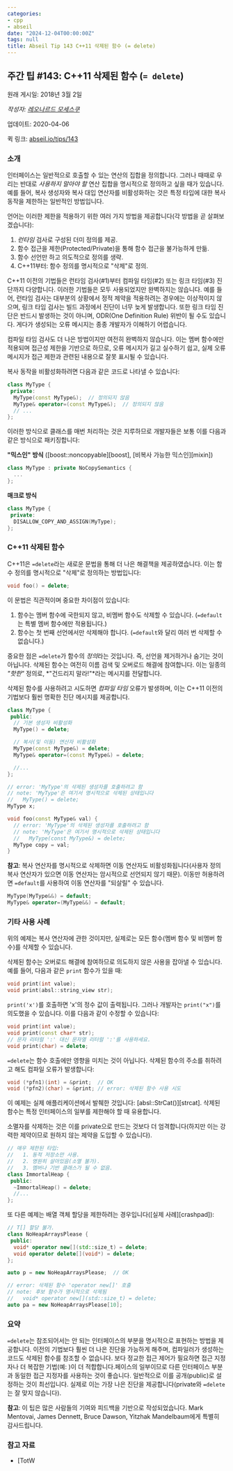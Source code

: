 ```yaml
---
categories:
- cpp
- abseil
date: "2024-12-04T00:00:00Z"
tags: null
title: Abseil Tip 143 C++11 삭제된 함수 (= delete)
---
```



## 주간 팁 #143: C++11 삭제된 함수 (`= delete`)

원래 게시일: 2018년 3월 2일

*작성자: [레오나르드 모세스쿠](mailto:mosescu@google.com)*

업데이트: 2020-04-06

퀵 링크: [abseil.io/tips/143](https://abseil.io/tips/143)

### 소개

인터페이스는 일반적으로 호출할 수 있는 연산의 집합을 정의합니다. 그러나 때때로 우리는 반대로 *사용하지 말아야 할* 연산 집합을 명시적으로 정의하고 싶을 때가 있습니다. 예를 들어, 복사 생성자와 복사 대입 연산자를 비활성화하는 것은 특정 타입에 대한 복사 동작을 제한하는 일반적인 방법입니다.

언어는 이러한 제한을 적용하기 위한 여러 가지 방법을 제공합니다(각 방법을 곧 살펴보겠습니다):

1.  *런타임* 검사로 구성된 더미 정의를 제공.
2.  함수 접근을 제한(Protected/Private)을 통해 함수 접근을 불가능하게 만듦.
3.  함수 선언만 하고 의도적으로 정의를 생략.
4.  C++11부터: 함수 정의를 명시적으로 "삭제"로 정의.

C++11 이전의 기법들은 런타임 검사(#1)부터 컴파일 타임(#2) 또는 링크 타임(#3) 진단까지 다양합니다. 이러한 기법들은 모두 사용되었지만 완벽하지는 않습니다. 예를 들어, 런타임 검사는 대부분의 상황에서 정적 제약을 적용하려는 경우에는 이상적이지 않으며, 링크 타임 검사는 빌드 과정에서 진단이 너무 늦게 발생합니다. 또한 링크 타임 진단은 반드시 발생하는 것이 아니며, ODR(One Definition Rule) 위반이 될 수도 있습니다. 게다가 생성되는 오류 메시지는 종종 개발자가 이해하기 어렵습니다.

컴파일 타임 검사도 더 나은 방법이지만 여전히 완벽하지 않습니다. 이는 멤버 함수에만 적용되며 접근성 제한을 기반으로 하므로, 오류 메시지가 길고 실수하기 쉽고, 실제 오류 메시지가 접근 제한과 관련된 내용으로 잘못 표시될 수 있습니다.

복사 동작을 비활성화하려면 다음과 같은 코드로 나타낼 수 있습니다:

```cpp
class MyType {
 private:
  MyType(const MyType&);  // 정의되지 않음
  MyType& operator=(const MyType&);  // 정의되지 않음
  // ...
};
```

이러한 방식으로 클래스를 매번 처리하는 것은 지루하므로 개발자들은 보통 이를 다음과 같은 방식으로 패키징합니다:

**"믹스인" 방식** ([boost::noncopyable][boost], [비복사 가능한 믹스인][mixin])

```cpp
class MyType : private NoCopySemantics {
  ...
};
```

**매크로 방식**

```cpp
class MyType {
 private:
  DISALLOW_COPY_AND_ASSIGN(MyType);
};
```

### C++11 삭제된 함수

C++11은 `=delete`라는 새로운 문법을 통해 더 나은 해결책을 제공하였습니다. 이는 함수 정의를 명시적으로 "삭제"로 정의하는 방법입니다:

```cpp
void foo() = delete;
```

이 문법은 직관적이며  중요한 차이점이 있습니다:

1.  함수는 멤버 함수에 국한되지 않고, 비멤버 함수도 삭제할 수 있습니다. (`=default`는 특별 멤버 함수에만 적용됩니다.)
2.  함수는 첫 번째 선언에서만 삭제해야 합니다. (`=default`와 달리 여러 번 삭제할 수 없습니다.)

중요한 점은 `=delete`가 함수의 *정의*라는 것입니다. 즉, 선언을 제거하거나 숨기는 것이 아닙니다. 삭제된 함수는 여전히 이름 검색 및 오버로드 해결에 참여합니다. 이는 일종의 *"핫한"* 정의로, *"건드리지 말라!"*라는 메시지를 전달합니다.

삭제된 함수를 사용하려고 시도하면 *컴파일 타임* 오류가 발생하며, 이는 C++11 이전의 기법보다 훨씬 명확한 진단 메시지를 제공합니다.

```cpp
class MyType {
 public:
  // 기본 생성자 비활성화
  MyType() = delete;

  // 복사(및 이동) 연산자 비활성화
  MyType(const MyType&) = delete;
  MyType& operator=(const MyType&) = delete;

  //...
};
```

```cpp
// error: 'MyType'의 삭제된 생성자를 호출하려고 함
// note: 'MyType'은 여기서 명시적으로 삭제된 상태입니다
//   MyType() = delete;
MyType x;

void foo(const MyType& val) {
  // error: 'MyType'의 삭제된 생성자를 호출하려고 함
  // note: 'MyType'은 여기서 명시적으로 삭제된 상태입니다
  //   MyType(const MyType&) = delete;
  MyType copy = val;
}
```

**참고**: 복사 연산자를 명시적으로 삭제하면 이동 연산자도 비활성화됩니다(사용자 정의 복사 연산자가 있으면 이동 연산자는 암시적으로 선언되지 않기 때문). 이동만 허용하려면 `=default`를 사용하여 이동 연산자를 "되살릴" 수 있습니다.

```cpp
MyType(MyType&&) = default;
MyType& operator=(MyType&&) = default;
```

### 기타 사용 사례

위의 예제는 복사 연산자에 관한 것이지만, 실제로는 모든 함수(멤버 함수 및 비멤버 함수)를 삭제할 수 있습니다.

삭제된 함수는 오버로드 해결에 참여하므로 의도하지 않은 사용을 잡아낼 수 있습니다. 예를 들어, 다음과 같은 `print` 함수가 있을 때:

```cpp
void print(int value);
void print(absl::string_view str);
```

`print('x')`를 호출하면 'x'의 정수 값이 출력됩니다. 그러나 개발자는 `print("x")`를 의도했을 수 있습니다. 이를 다음과 같이 수정할 수 있습니다:

```cpp
void print(int value);
void print(const char* str);
// 문자 리터럴 ':' 대신 문자열 리터럴 ':'를 사용하세요.
void print(char) = delete;
```

`=delete`는 함수 호출에만 영향을 미치는 것이 아닙니다. 삭제된 함수의 주소를 취하려고 해도 컴파일 오류가 발생합니다:

```cpp
void (*pfn1)(int) = &print;  // OK
void (*pfn2)(char) = &print; // error: 삭제된 함수 사용 시도
```

이 예제는 실제 애플리케이션에서 발췌한 것입니다: [absl::StrCat()][strcat]. 삭제된 함수는 특정 인터페이스의 일부를 제한해야 할 때 유용합니다.

소멸자를 삭제하는 것은 이를 private으로 만드는 것보다 더 엄격합니다(하지만 이는 강력한 제약이므로 원하지 않는 제약을 도입할 수 있습니다).

```cpp
// 매우 제한된 타입:
//   1. 동적 저장소만 사용.
//   2. 영원히 살아있음(소멸 불가).
//   3. 멤버나 기반 클래스가 될 수 없음.
class ImmortalHeap {
 public:
  ~ImmortalHeap() = delete;
  //...
};
```

또 다른 예제는 배열 객체 할당을 제한하려는 경우입니다([실제 사례][crashpad]):

```cpp
// T[] 할당 불가.
class NoHeapArraysPlease {
 public:
  void* operator new[](std::size_t) = delete;
  void operator delete[](void*) = delete;
};

auto p = new NoHeapArraysPlease;  // OK

// error: 삭제된 함수 'operator new[]' 호출
// note: 후보 함수가 명시적으로 삭제됨
//   void* operator new[](std::size_t) = delete;
auto pa = new NoHeapArraysPlease[10];
```

### 요약

`=delete`는 참조되어서는 안 되는 인터페이스의 부분을 명시적으로 표현하는 방법을 제공합니다. 이전의 기법보다 훨씬 더 나은 진단을 가능하게 해주며, 컴파일러가 생성하는 코드도 삭제된 함수를 참조할 수 없습니다. 보다 정교한 접근 제어가 필요하면 접근 지정자나 더 복잡한 기법(예:  )이 더 적합합니다.페이스의 일부이므로 다른 인터페이스 부분과 동일한 접근 지정자를 사용하는 것이 좋습니다. 일반적으로 이를 공개(public)로 설정하는 것이 최선입니다. 실제로 이는 가장 나은 진단을 제공합니다(private와 `=delete`는 잘 맞지 않습니다).

**참고**: 이 팁은 많은 사람들의 기여와 피드백을 기반으로 작성되었습니다. Mark Mentovai, James Dennett, Bruce Dawson, Yitzhak Mandelbaum에게 특별히 감사드립니다.

### 참고 자료

*   [TotW